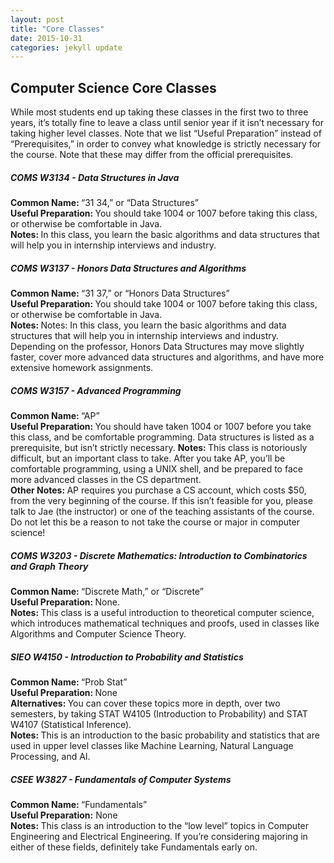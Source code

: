 ```yaml
---
layout: post
title: "Core Classes"
date: 2015-10-31 
categories: jekyll update
---
```


<h2>Computer Science Core Classes</h2>

While most students end up taking these classes in the first two to three years, it’s totally fine to leave a class until senior year if it isn’t necessary for taking higher level classes. Note that we list “Useful Preparation” instead of “Prerequisites,” in order to convey what knowledge is strictly necessary for the course. Note that these may differ from the official prerequisites.

<h5>COMS W3134 - Data Structures in Java</h5>
<b>Common Name: </b>“31 34,” or “Data Structures”<br>
<b>Useful Preparation: </b>You should take 1004 or 1007 before taking this class, or otherwise be comfortable in Java.<br>
<b>Notes: </b> In this class, you learn the basic algorithms and data structures that will help you in internship interviews and industry. 

<h5>COMS W3137 - Honors Data Structures and Algorithms</h5>
<b>Common Name: </b>“31 37,” or “Honors Data Structures”<br>
<b>Useful Preparation: </b>You should take 1004 or 1007 before taking this class, or otherwise be comfortable in Java.<br>
<b>Notes: </b>Notes: In this class, you learn the basic algorithms and data structures that will help you in internship interviews and industry. Depending on the professor, Honors Data Structures may move slightly faster, cover more advanced data structures and algorithms, and have more extensive homework assignments.

<h5>COMS W3157 - Advanced Programming</h5>
<b>Common Name: </b>“AP”<br>
<b>Useful Preparation: </b>You should have taken 1004 or 1007 before you take this class, and be comfortable programming. Data structures is listed as a prerequisite, but isn’t strictly necessary.
<b>Notes: </b>This class is notoriously difficult, but an important class to take. After you take AP, you’ll be comfortable programming, using a UNIX shell, and be prepared to face more advanced classes in the CS department. <br>
<b>Other Notes: </b>AP requires you purchase a CS account, which costs $50, from the very beginning of the course. If this isn’t feasible for you, please talk to Jae (the instructor) or one of the teaching assistants of the course. Do not let this be a reason to not take the course or major in computer science!

<h5>COMS W3203 - Discrete Mathematics: Introduction to Combinatorics and Graph Theory</h5>
<b>Common Name: </b>“Discrete Math,” or “Discrete”<br>
<b>Useful Preparation: </b>None. <br>
<b>Notes: </b>This class is a useful introduction to theoretical computer science, which introduces mathematical techniques and proofs, used in classes like Algorithms and Computer Science Theory.<br>

<h5>SIEO W4150 - Introduction to Probability and Statistics</h5>
<b>Common Name: </b>“Prob Stat”<br>
<b>Useful Preparation: </b>None<br>
<b>Alternatives: </b>You can cover these topics more in depth, over two semesters, by taking STAT W4105 (Introduction to Probability) and STAT W4107 (Statistical Inference).<br>
<b>Notes: </b>This is an introduction to the basic probability and statistics that are used in upper level classes like Machine Learning, Natural Language Processing, and AI.

<h5>CSEE W3827 - Fundamentals of Computer Systems</h5>
<b>Common Name: </b>“Fundamentals”<br>
<b>Useful Preparation:</b> None<br>
<b>Notes: </b>This class is an introduction to the “low level” topics in Computer Engineering and Electrical Engineering. If you’re considering majoring in either of these fields, definitely take Fundamentals early on.
